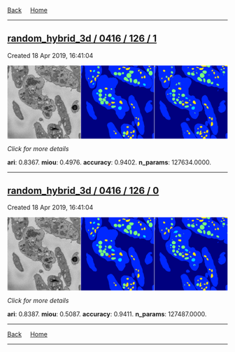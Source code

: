 
[Back](..)&nbsp;&nbsp;&nbsp;&nbsp;&nbsp;[Home](https://leapmanlab.github.io/snapshots)

---

<div class="summary"><a href="1"><h2>random_hybrid_3d / 0416 / 126 / 1</h2></a><p>Created 18 Apr 2019, 16:41:04
</p><a href="1"><img src="1/media/summary.png" align="center"></a><p>
<i>Click for more details</i>
</p></div>

**ari**: 0.8367. **miou**: 0.4976. **accuracy**: 0.9402. **n_params**: 127634.0000. 

---

<div class="summary"><a href="0"><h2>random_hybrid_3d / 0416 / 126 / 0</h2></a><p>Created 18 Apr 2019, 16:41:04
</p><a href="0"><img src="0/media/summary.png" align="center"></a><p>
<i>Click for more details</i>
</p></div>

**ari**: 0.8387. **miou**: 0.5087. **accuracy**: 0.9411. **n_params**: 127487.0000. 

---

[Back](..)&nbsp;&nbsp;&nbsp;&nbsp;&nbsp;[Home](https://leapmanlab.github.io/snapshots)

---